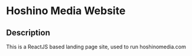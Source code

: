 # Hoshino Media Website

## Description

This is a ReactJS based landing page site, used to run hoshinomedia.com
